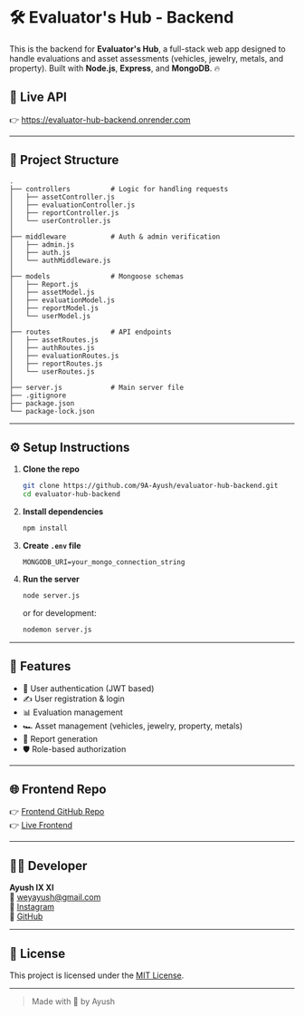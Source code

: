 
# 🛠️ Evaluator's Hub - Backend

This is the backend for **Evaluator's Hub**, a full-stack web app designed to handle evaluations and asset assessments (vehicles, jewelry, metals, and property). Built with **Node.js**, **Express**, and **MongoDB**. 🔥

## 🚀 Live API
👉 https://evaluator-hub-backend.onrender.com

---

## 📁 Project Structure

```
.
├── controllers          # Logic for handling requests
│   ├── assetController.js
│   ├── evaluationController.js
│   ├── reportController.js
│   └── userController.js
│
├── middleware           # Auth & admin verification
│   ├── admin.js
│   ├── auth.js
│   └── authMiddleware.js
│
├── models               # Mongoose schemas
│   ├── Report.js
│   ├── assetModel.js
│   ├── evaluationModel.js
│   ├── reportModel.js
│   └── userModel.js
│
├── routes               # API endpoints
│   ├── assetRoutes.js
│   ├── authRoutes.js
│   ├── evaluationRoutes.js
│   ├── reportRoutes.js
│   └── userRoutes.js
│
├── server.js            # Main server file
├── .gitignore
├── package.json
└── package-lock.json
```

---

## ⚙️ Setup Instructions

1. **Clone the repo**
   ```bash
   git clone https://github.com/9A-Ayush/evaluator-hub-backend.git
   cd evaluator-hub-backend
   ```

2. **Install dependencies**
   ```bash
   npm install
   ```

3. **Create `.env` file**
   ```
   MONGODB_URI=your_mongo_connection_string
   ```

4. **Run the server**
   ```bash
   node server.js
   ```
   or for development:
   ```bash
   nodemon server.js
   ```

---

## 🔐 Features

- 🧑 User authentication (JWT based)
- ✍️ User registration & login
- 📊 Evaluation management
- 🏎️ Asset management (vehicles, jewelry, property, metals)
- 📃 Report generation
- 🛡️ Role-based authorization

---

## 🌐 Frontend Repo

👉 [Frontend GitHub Repo](https://github.com/9A-Ayush/evaluator_hub-frnt.git)  
👉 [Live Frontend](https://evaluator-hub-frnt-git-main-ayushs-projects-aa6e7693.vercel.app/)

---

## 🧑‍💻 Developer

**Ayush IX XI**  
📧 [weyayush@gmail.com](mailto:weyayush@gmail.com)  
📸 [Instagram](https://www.instagram.com/ayush_ix_xi/?next=%2F)  
🐙 [GitHub](https://github.com/9A-Ayush)

---

## 📄 License

This project is licensed under the [MIT License](LICENSE).

---

> Made with 💖 by Ayush
